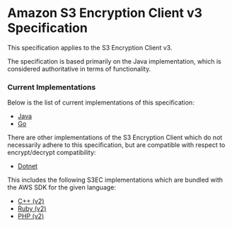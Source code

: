 [//]: # "Copyright Amazon.com Inc. or its affiliates. All Rights Reserved."
[//]: # "SPDX-License-Identifier: CC-BY-SA-4.0"

# Amazon S3 Encryption Client v3 Specification

This specification applies to the S3 Encryption Client v3.

The specification is based primarily on the Java implementation, which is considered authoritative in terms of functionality.

### Current Implementations

Below is the list of current implementations of this specification:

- [Java](https://github.com/aws/amazon-s3-encryption-client-java)
- [Go](https://github.com/aws/amazon-s3-encryption-client-go)

There are other implementations of the S3 Encryption Client which do not necessarily adhere to this specification, but are compatible with respect to encrypt/decrypt compatibility:

- [Dotnet](https://github.com/aws/amazon-s3-encryption-client-dotnet)

This includes the following S3EC implementations which are bundled with the AWS SDK for the given language:

- [C++ (v2)](https://github.com/aws/aws-sdk-cpp/tree/main/src/aws-cpp-sdk-s3-encryption)
- [Ruby (v2)](https://github.com/aws/aws-sdk-ruby/tree/version-3/gems/aws-sdk-s3/lib/aws-sdk-s3/encryptionV2)
- [PHP (v2)](https://github.com/aws/aws-sdk-php/tree/master/src/S3/Crypto)
